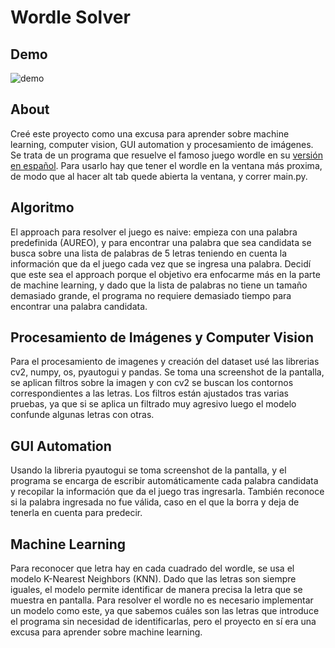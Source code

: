 # Wordle Solver

## Demo
![demo](https://github.com/fbigiolli/wordle-solver/assets/102247438/5237d8e6-fe78-4fc9-aec5-8d281f31b8b8)

## About
Creé este proyecto como una excusa para aprender sobre machine learning, computer vision, GUI automation y procesamiento de imágenes. Se trata de un programa que resuelve el famoso juego wordle en su [versión en español](https://lapalabradeldia.com/). Para usarlo hay que tener el wordle en la ventana más proxima, de modo que al hacer alt tab quede abierta la ventana, y correr main.py.

## Algoritmo
El approach para resolver el juego es naive: empieza con una palabra predefinida (AUREO), y para encontrar una palabra que sea candidata se busca sobre una lista de palabras de 5 letras teniendo en cuenta la información que da el juego cada vez que se ingresa una palabra. Decidí que este sea el approach porque el objetivo era enfocarme más en la parte de machine learning, y dado que la lista de palabras no tiene un tamaño demasiado grande, el programa no requiere demasiado tiempo para encontrar una palabra candidata.

## Procesamiento de Imágenes y Computer Vision
Para el procesamiento de imagenes y creación del dataset usé las librerias cv2, numpy, os, pyautogui y pandas. Se toma una screenshot de la pantalla, se aplican filtros sobre la imagen y con cv2 se buscan los contornos correspondientes a las letras. Los filtros están ajustados tras varias pruebas, ya que si se aplica un filtrado muy agresivo luego el modelo confunde algunas letras con otras.

## GUI Automation
Usando la libreria pyautogui se toma screenshot de la pantalla, y el programa se encarga de escribir automáticamente cada palabra candidata y recopilar la información que da el juego tras ingresarla. También reconoce si la palabra ingresada no fue válida, caso en el que la borra y deja de tenerla en cuenta para predecir.

## Machine Learning
Para reconocer que letra hay en cada cuadrado del wordle, se usa el modelo K-Nearest Neighbors (KNN). Dado que las letras son siempre iguales, el modelo permite identificar de manera precisa la letra que se muestra en pantalla. Para resolver el wordle no es necesario implementar un modelo como este, ya que sabemos cuáles son las letras que introduce el programa sin necesidad de identificarlas, pero el proyecto en sí era una excusa para aprender sobre machine learning. 
